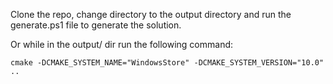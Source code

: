 Clone the repo, change directory to the output directory and run the generate.ps1 file to generate the solution.

Or while in the output/ dir run the following command:

```
cmake -DCMAKE_SYSTEM_NAME="WindowsStore" -DCMAKE_SYSTEM_VERSION="10.0" ..
```